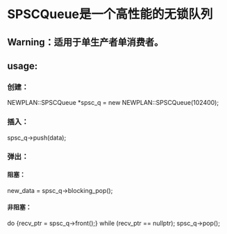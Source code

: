 # SPSCQueue是一个高性能的无锁队列

## Warning：适用于单生产者单消费者。

## usage:

### 创建：

NEWPLAN::SPSCQueue<ElemType> *spsc_q = new NEWPLAN::SPSCQueue<ElemType>(102400);
  
### 插入：

spsc_q->push(data);

### 弹出：

#### 阻塞：

new_data = spsc_q->blocking_pop();

#### 非阻塞：

do
{recv_ptr = spsc_q->front();} while (recv_ptr == nullptr);
spsc_q->pop();
